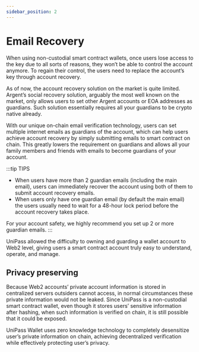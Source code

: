 ```yaml
---
sidebar_position: 2
---
```


# Email Recovery

When using non-custodial smart contract wallets, once users lose access to the key due to all sorts of reasons, they won’t be able to control the account anymore. To regain their control, the users need to replace the account’s key through account recovery.

As of now, the account recovery solution on the market is quite limited. Argent’s social recovery solution, arguably the most well known on the market, only allows users to set other Argent accounts or EOA addresses as guardians. Such solution essentially requires all your guardians to be crypto native already.

With our unique on-chain email verification technology, users can set multiple internet emails as guardians of the account, which can help users achieve account recovery by simply submitting emails to smart contract on chain. This greatly lowers the requirement on guardians and allows all your family members and friends with emails to become guardians of your account.

:::tip TIPS
- When users have more than 2 guardian emails (including the main email), users can immediately recover the account using both of them to submit account recovery emails.
- When users only have one guardian email (by default the main email) the users usually need to wait for a 48-hour lock period before the account recovery takes place.

For your account safety, we highly recommend you set up 2 or more guardian emails.
:::

UniPass allowed the difficulty to owning and guarding a wallet account to Web2 level, giving users a smart contract account truly easy to understand, operate, and manage.

## Privacy preserving

Because Web2 accounts’ private account information is stored in centralized servers outsiders cannot access, in normal circumstances these private information would not be leaked. Since UniPass is a non-custodial smart contract wallet, even though it stores users’ sensitive information after hashing, when such information is verified on chain, it is still possible that it could be exposed.

UniPass Wallet uses zero knowledge technology to completely desensitize user’s private information on chain, achieving decentralized verification while effectively protecting user’s privacy.